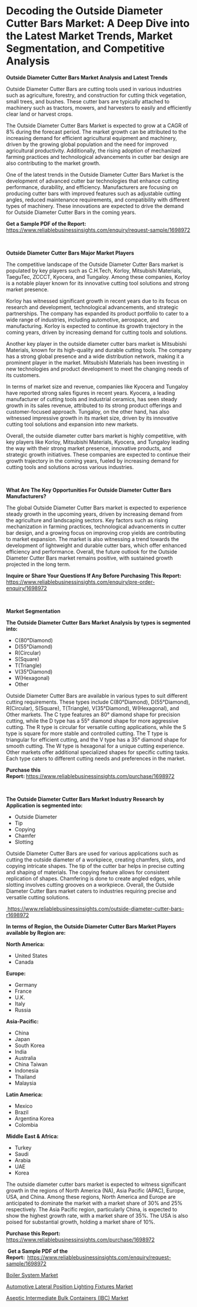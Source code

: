 <p><h1>Decoding the Outside Diameter Cutter Bars Market: A Deep Dive into the Latest Market Trends, Market Segmentation, and Competitive Analysis</h1></p><p><strong>Outside Diameter Cutter Bars Market Analysis and Latest Trends</strong></p>
<p><p>Outside Diameter Cutter Bars are cutting tools used in various industries such as agriculture, forestry, and construction for cutting thick vegetation, small trees, and bushes. These cutter bars are typically attached to machinery such as tractors, mowers, and harvesters to easily and efficiently clear land or harvest crops.</p><p>The Outside Diameter Cutter Bars Market is expected to grow at a CAGR of 8% during the forecast period. The market growth can be attributed to the increasing demand for efficient agricultural equipment and machinery, driven by the growing global population and the need for improved agricultural productivity. Additionally, the rising adoption of mechanized farming practices and technological advancements in cutter bar design are also contributing to the market growth.</p><p>One of the latest trends in the Outside Diameter Cutter Bars Market is the development of advanced cutter bar technologies that enhance cutting performance, durability, and efficiency. Manufacturers are focusing on producing cutter bars with improved features such as adjustable cutting angles, reduced maintenance requirements, and compatibility with different types of machinery. These innovations are expected to drive the demand for Outside Diameter Cutter Bars in the coming years.</p></p>
<p><strong>Get a Sample PDF of the Report:&nbsp;</strong> <a href="https://www.reliablebusinessinsights.com/enquiry/request-sample/1698972">https://www.reliablebusinessinsights.com/enquiry/request-sample/1698972</a></p>
<p>&nbsp;</p>
<p><strong>Outside Diameter Cutter Bars Major Market Players</strong></p>
<p><p>The competitive landscape of the Outside Diameter Cutter Bars market is populated by key players such as C.H.Tech, Korloy, Mitsubishi Materials, TaeguTec, ZCCCT, Kyocera, and Tungaloy. Among these companies, Korloy is a notable player known for its innovative cutting tool solutions and strong market presence. </p><p>Korloy has witnessed significant growth in recent years due to its focus on research and development, technological advancements, and strategic partnerships. The company has expanded its product portfolio to cater to a wide range of industries, including automotive, aerospace, and manufacturing. Korloy is expected to continue its growth trajectory in the coming years, driven by increasing demand for cutting tools and solutions.</p><p>Another key player in the outside diameter cutter bars market is Mitsubishi Materials, known for its high-quality and durable cutting tools. The company has a strong global presence and a wide distribution network, making it a prominent player in the market. Mitsubishi Materials has been investing in new technologies and product development to meet the changing needs of its customers.</p><p>In terms of market size and revenue, companies like Kyocera and Tungaloy have reported strong sales figures in recent years. Kyocera, a leading manufacturer of cutting tools and industrial ceramics, has seen steady growth in its sales revenue, attributed to its strong product offerings and customer-focused approach. Tungaloy, on the other hand, has also witnessed impressive growth in its market size, driven by its innovative cutting tool solutions and expansion into new markets.</p><p>Overall, the outside diameter cutter bars market is highly competitive, with key players like Korloy, Mitsubishi Materials, Kyocera, and Tungaloy leading the way with their strong market presence, innovative products, and strategic growth initiatives. These companies are expected to continue their growth trajectory in the coming years, fueled by increasing demand for cutting tools and solutions across various industries.</p></p>
<p>&nbsp;</p>
<p><strong>What Are The Key Opportunities For Outside Diameter Cutter Bars Manufacturers?</strong></p>
<p><p>The global Outside Diameter Cutter Bars market is expected to experience steady growth in the upcoming years, driven by increasing demand from the agriculture and landscaping sectors. Key factors such as rising mechanization in farming practices, technological advancements in cutter bar design, and a growing focus on improving crop yields are contributing to market expansion. The market is also witnessing a trend towards the development of lightweight and durable cutter bars, which offer enhanced efficiency and performance. Overall, the future outlook for the Outside Diameter Cutter Bars market remains positive, with sustained growth projected in the long term.</p></p>
<p><strong>Inquire or Share Your Questions If Any Before Purchasing This Report:</strong> <a href="https://www.reliablebusinessinsights.com/enquiry/pre-order-enquiry/1698972">https://www.reliablebusinessinsights.com/enquiry/pre-order-enquiry/1698972</a></p>
<p>&nbsp;</p>
<p><strong>Market Segmentation</strong></p>
<p><strong>The Outside Diameter Cutter Bars Market Analysis by types is segmented into:</strong></p>
<p><ul><li>C(80°Diamond)</li><li>D(55°Diamond)</li><li>R(Circular)</li><li>S(Square)</li><li>T(Triangle)</li><li>V(35°Diamond)</li><li>W(Hexagonal)</li><li>Other</li></ul></p>
<p><p>Outside Diameter Cutter Bars are available in various types to suit different cutting requirements. These types include C(80°Diamond), D(55°Diamond), R(Circular), S(Square), T(Triangle), V(35°Diamond), W(Hexagonal), and Other markets. The C type features an 80° diamond shape for precision cutting, while the D type has a 55° diamond shape for more aggressive cutting. The R type is circular for versatile cutting applications, while the S type is square for more stable and controlled cutting. The T type is triangular for efficient cutting, and the V type has a 35° diamond shape for smooth cutting. The W type is hexagonal for a unique cutting experience. Other markets offer additional specialized shapes for specific cutting tasks. Each type caters to different cutting needs and preferences in the market.</p></p>
<p><strong>Purchase this Report:&nbsp;</strong><a href="https://www.reliablebusinessinsights.com/purchase/1698972">https://www.reliablebusinessinsights.com/purchase/1698972</a></p>
<p>&nbsp;</p>
<p><strong>The Outside Diameter Cutter Bars Market Industry Research by Application is segmented into:</strong></p>
<p><ul><li>Outside Diameter</li><li>Tip</li><li>Copying</li><li>Chamfer</li><li>Slotting</li></ul></p>
<p><p>Outside Diameter Cutter Bars are used for various applications such as cutting the outside diameter of a workpiece, creating chamfers, slots, and copying intricate shapes. The tip of the cutter bar helps in precise cutting and shaping of materials. The copying feature allows for consistent replication of shapes. Chamfering is done to create angled edges, while slotting involves cutting grooves on a workpiece. Overall, the Outside Diameter Cutter Bars market caters to industries requiring precise and versatile cutting solutions.</p></p>
<p><a href="https://www.reliablebusinessinsights.com/outside-diameter-cutter-bars-r1698972">&nbsp;https://www.reliablebusinessinsights.com/outside-diameter-cutter-bars-r1698972</a></p>
<p><strong>In terms of Region, the Outside Diameter Cutter Bars Market Players available by Region are:</strong></p>
<p>
    <p> <strong> North America: </strong>
        <ul>
            <li>United States</li>
            <li>Canada</li>
        </ul>
        </p> 
    <p> <strong> Europe: </strong>
        <ul>
            <li>Germany</li>
            <li>France</li>
            <li>U.K.</li>
            <li>Italy</li>
            <li>Russia</li>
        </ul>
        </p> 
    <p> <strong> Asia-Pacific: </strong>
        <ul>
            <li>China</li>
            <li>Japan</li>
            <li>South Korea</li>
            <li>India</li>
            <li>Australia</li>
            <li>China Taiwan</li>
            <li>Indonesia</li>
            <li>Thailand</li>
            <li>Malaysia</li>
        </ul>
        </p> 
    <p> <strong> Latin America: </strong>
        <ul>
            <li>Mexico</li>
            <li>Brazil</li>
            <li>Argentina Korea</li>
            <li>Colombia</li>
        </ul>
        </p> 
    <p> <strong> Middle East & Africa: </strong>
        <ul>
            <li>Turkey</li>
            <li>Saudi</li>
            <li>Arabia</li>
            <li>UAE</li>
            <li>Korea</li>
        </ul>
    </p>
    </p>
<p><p>The outside diameter cutter bars market is expected to witness significant growth in the regions of North America (NA), Asia Pacific (APAC), Europe, USA, and China. Among these regions, North America and Europe are anticipated to dominate the market with a market share of 30% and 25% respectively. The Asia Pacific region, particularly China, is expected to show the highest growth rate, with a market share of 35%. The USA is also poised for substantial growth, holding a market share of 10%.</p></p>
<p><strong>Purchase this Report: </strong><a href="https://www.reliablebusinessinsights.com/purchase/1698972">https://www.reliablebusinessinsights.com/purchase/1698972</a></p>
<p>&nbsp;<strong>Get a Sample PDF of the Report:&nbsp;&nbsp;</strong><a href="https://www.reliablebusinessinsights.com/enquiry/request-sample/1698972">https://www.reliablebusinessinsights.com/enquiry/request-sample/1698972</a></p>
<p><strong></strong></p>
<p><p><a href="https://view.publitas.com/reportprime-1/boiler-system-market-outlook-and-forecast-from-2024-to-2031/">Boiler System Market</a></p><p><a href="https://github.com/waylose1223/Market-Research-Report-List-1/blob/main/automotive-lateral-position-lighting-fixtures-market.md">Automotive Lateral Position Lighting Fixtures Market</a></p><p><a href="https://github.com/hzxpgedq27/Market-Research-Report-List-1/blob/main/aseptic-intermediate-bulk-containers-ibc-market.md">Aseptic Intermediate Bulk Containers (IBC) Market</a></p></p>